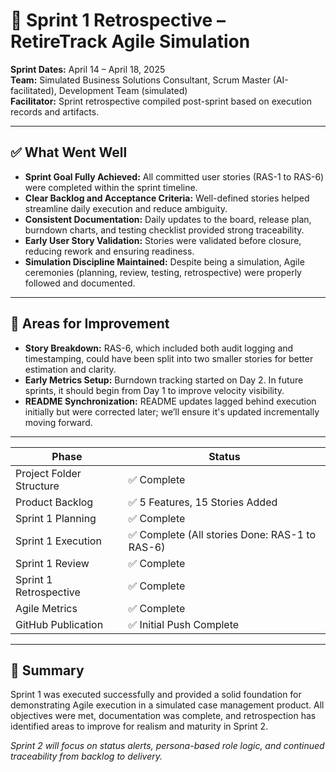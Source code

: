 # 🔁 Sprint 1 Retrospective – RetireTrack Agile Simulation

**Sprint Dates:** April 14 – April 18, 2025  
**Team:** Simulated Business Solutions Consultant, Scrum Master (AI-facilitated), Development Team (simulated)  
**Facilitator:** Sprint retrospective compiled post-sprint based on execution records and artifacts.

---

## ✅ What Went Well

- **Sprint Goal Fully Achieved:** All committed user stories (RAS-1 to RAS-6) were completed within the sprint timeline.
- **Clear Backlog and Acceptance Criteria:** Well-defined stories helped streamline daily execution and reduce ambiguity.
- **Consistent Documentation:** Daily updates to the board, release plan, burndown charts, and testing checklist provided strong traceability.
- **Early User Story Validation:** Stories were validated before closure, reducing rework and ensuring readiness.
- **Simulation Discipline Maintained:** Despite being a simulation, Agile ceremonies (planning, review, testing, retrospective) were properly followed and documented.

---

## 🧭 Areas for Improvement

- **Story Breakdown:** RAS-6, which included both audit logging and timestamping, could have been split into two smaller stories for better estimation and clarity.
- **Early Metrics Setup:** Burndown tracking started on Day 2. In future sprints, it should begin from Day 1 to improve velocity visibility.
- **README Synchronization:** README updates lagged behind execution initially but were corrected later; we’ll ensure it's updated incrementally moving forward.

---

| Phase                  | Status                                           |
|------------------------|--------------------------------------------------|
| Project Folder Structure | ✅ Complete                                     |
| Product Backlog        | ✅ 5 Features, 15 Stories Added                   |
| Sprint 1 Planning      | ✅ Complete                                      |
| Sprint 1 Execution     | ✅ Complete (All stories Done: RAS-1 to RAS-6)   |
| Sprint 1 Review        | ✅ Complete                                      |
| Sprint 1 Retrospective | ✅ Complete                                      |
| Agile Metrics          | ✅ Complete                                      |
| GitHub Publication     | ✅ Initial Push Complete                         |

---

## 🧠 Summary

Sprint 1 was executed successfully and provided a solid foundation for demonstrating Agile execution in a simulated case management product. All objectives were met, documentation was complete, and retrospection has identified areas to improve for realism and maturity in Sprint 2.

*Sprint 2 will focus on status alerts, persona-based role logic, and continued traceability from backlog to delivery.*


